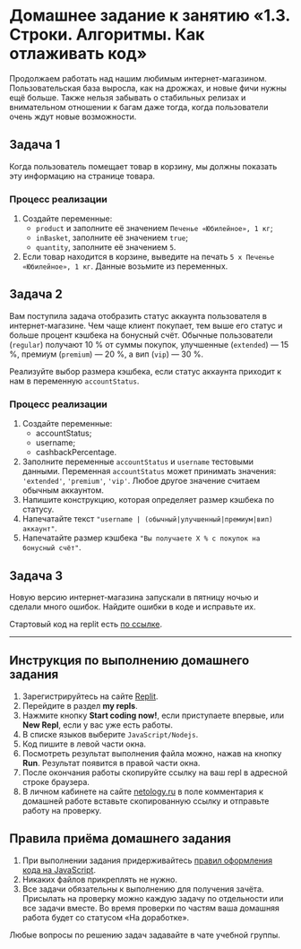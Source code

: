 # Домашнее задание к занятию «1.3. Строки. Алгоритмы. Как отлаживать код»

Продолжаем работать над нашим любимым интернет-магазином. Пользовательская база выросла, как на дрожжах, и новые фичи нужны ещё больше. Также нельзя забывать о стабильных релизах и внимательном отношении к багам даже тогда, когда пользователи очень ждут новые возможности.

## Задача 1

Когда пользователь помещает товар в корзину, мы должны показать эту информацию на странице товара.

### Процесс реализации

1. Создайте переменные:
   - `product` и заполните её значением `Печенье «Юбилейное», 1 кг`;
   - `inBasket`, заполните её значением `true`;
   - `quantity`, заполните её значением `5`.
2. Если товар находится в корзине, выведите на печать `5 x Печенье «Юбилейное», 1 кг`. Данные возьмите из переменных.

## Задача 2

Вам поступила задача отобразить статус аккаунта пользователя в интернет-магазине. Чем чаще клиент покупает, тем выше его статус и больше процент кэшбека на бонусный счёт. Обычные пользователи (`regular`) получают 10 % от суммы покупок, улучшенные (`extended`) — 15 %, премиум (`premium`) — 20 %, а вип (`vip`) — 30 %.

Реализуйте выбор размера кэшбека, если статус аккаунта приходит к нам в переменную `accountStatus`.

### Процесс реализации

1. Создайте переменные:
   - accountStatus;
   - username;
   - cashbackPercentage.
2. Заполните переменные `accountStatus` и `username` тестовыми данными. Переменная `accountStatus` может принимать значения: `'extended'`, `'premium'`, `'vip'`. Любое другое значение считаем обычным аккаунтом.
3. Напишите конструкцию, которая определяет размер кэшбека по статусу.
4. Напечатайте текст `"username | (обычный|улучшенный|премиум|вип) аккаунт"`.
5. Напечатайте размер кэшбека `"Вы получаете X % с покупок на бонусный счёт"`.

## Задача 3

Новую версию интернет-магазина запускали в пятницу ночью и сделали много ошибок. Найдите ошибки в коде и исправьте их.

Стартовый код на replit есть [по ссылке](https://repl.it/@netology_pb/PB-13-Zadaniie-3-Ispravtie-oshibki).

---

## Инструкция по выполнению домашнего задания

1. Зарегистрируйтесь на сайте [Replit](http://repl.it/).
2. Перейдите в раздел **my repls**.
3. Нажмите кнопку **Start coding now!**, если приступаете впервые, или **New Repl**, если у вас уже есть работы.
4. В списке языков выберите `JavaScript/Nodejs`.
5. Код пишите в левой части окна.
6. Посмотреть результат выполнения файла можно, нажав на кнопку **Run**. Результат появится в правой части окна.
7. После окончания работы скопируйте ссылку на ваш repl в адресной строке браузера.
8. В личном кабинете на сайте [netology.ru](http://netology.ru/) в поле комментария к домашней работе вставьте скопированную ссылку и отправьте работу на проверку.

## Правила приёма домашнего задания

1. При выполнении задания придерживайтесь [правил оформления кода на JavaScript](/codestyle.md).
2. Никаких файлов прикреплять не нужно.
3. Все задачи обязательны к выполнению для получения зачёта. Присылать на проверку можно каждую задачу по отдельности или все задачи вместе. Во время проверки по частям ваша домашняя работа будет со статусом «На доработке».

Любые вопросы по решению задач задавайте в чате учебной группы.
